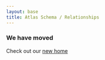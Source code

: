 ```yaml
---
layout: base
title: Atlas Schema / Relationships
---
```


### We have moved

Check out our [new home](http://developer.dataset.io)